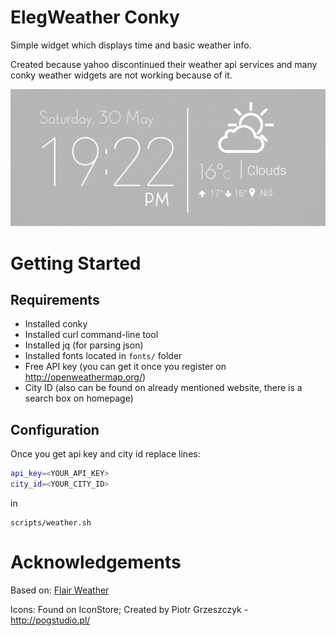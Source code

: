 # ElegWeather Conky

Simple widget which displays time and basic weather info.

Created because yahoo discontinued their weather api services and many conky weather widgets are not working because of it.

![Preview](preview.png)

# Getting Started

## Requirements

- Installed conky
- Installed curl command-line tool
- Installed jq (for parsing json)
- Installed fonts located in `fonts/` folder
- Free API key (you can get it once you register on http://openweathermap.org/)
- City ID (also can be found on already mentioned website, there is a search box on homepage)


## Configuration
Once you get api key and city id replace lines: 
```bash
api_key=<YOUR_API_KEY>
city_id=<YOUR_CITY_ID>
``` 
in 
```
scripts/weather.sh
```

# Acknowledgements

Based on: [Flair Weather](https://www.deviantart.com/speedracker/art/Flair-Weather-Conky-Made-for-Conky-Manager-510130311)

Icons: Found on IconStore; Created by Piotr Grzeszczyk - http://pogstudio.pl/ 

